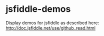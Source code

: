 jsfiddle-demos
==============

Display demos for jsfiddle as described here: http://doc.jsfiddle.net/use/github_read.html